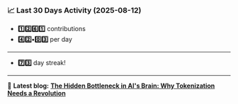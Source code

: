 <!--START_STATS-->
### 📈 Last 30 Days Activity (2025-08-12)  
- **1️⃣2️⃣6️⃣1️⃣** contributions  
- **4️⃣2️⃣•0️⃣3️⃣** per day
---
- **7️⃣3️⃣** day streak!
---
📝 **Latest blog:** [**The Hidden Bottleneck in AI's Brain: Why Tokenization Needs a Revolution**](https://andriak.com/blog/tokenization-revolution)
<!--END_STATS-->
